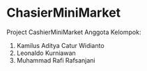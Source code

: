 # ChasierMiniMarket

Project CashierMiniMarket
Anggota Kelompok:
1. Kamilus Aditya Catur Widianto
2. Leonaldo Kurniawan
3. Muhammad Rafi Rafsanjani
